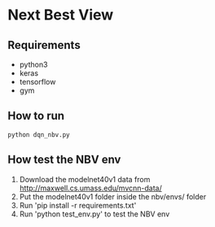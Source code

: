 # Next Best View

## Requirements
* python3
* keras
* tensorflow
* gym

## How to run
```
python dqn_nbv.py
```

## How test the NBV env
1) Download the modelnet40v1 data from http://maxwell.cs.umass.edu/mvcnn-data/
2) Put the modelnet40v1 folder inside the nbv/envs/ folder
3) Run 'pip install -r requirements.txt'
4) Run 'python test_env.py' to test the NBV env
